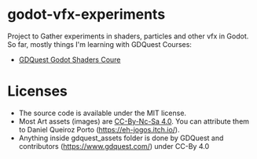 # godot-vfx-experiments
Project to Gather experiments in shaders, particles and other vfx in Godot. So far, mostly things I'm learning with GDQuest Courses:
- [GDQuest Godot Shaders Coure](https://gdquest.mavenseed.com/courses/shader-secrets-learn-to-code-2d-and-3d-shaders-in-godot)

# Licenses

- The source code is available under the MIT license.
- Most Art assets (images) are [CC-By-Nc-Sa 4.0](https://creativecommons.org/licenses/by-nc-sa/4.0/). You can attribute them to Daniel Queiroz Porto (https://eh-jogos.itch.io/).
- Anything inside gdquest_assets folder is done by GDQuest and contributors (https://www.gdquest.com/) under CC-By 4.0
